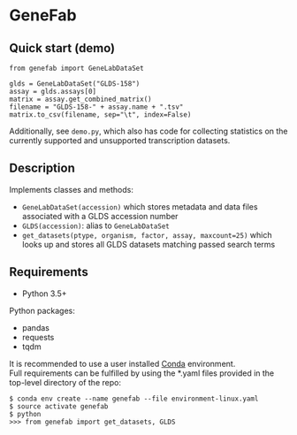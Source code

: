 # GeneFab

## Quick start (demo)

```
from genefab import GeneLabDataSet

glds = GeneLabDataSet("GLDS-158")
assay = glds.assays[0]
matrix = assay.get_combined_matrix()
filename = "GLDS-158-" + assay.name + ".tsv"
matrix.to_csv(filename, sep="\t", index=False)
```

Additionally, see `demo.py`, which also has code for collecting statistics on
the currently supported and unsupported transcription datasets.

## Description

Implements classes and methods:
* `GeneLabDataSet(accession)` which stores metadata and data files associated
with a GLDS accession number
* `GLDS(accession)`: alias to `GeneLabDataSet`
* `get_datasets(ptype, organism, factor, assay, maxcount=25)` which looks up and
stores all GLDS datasets matching passed search terms

## Requirements

* Python 3.5+

Python packages:
* pandas
* requests
* tqdm

It is recommended to use a user installed
[Conda](https://www.anaconda.com/download/) environment.  
Full requirements can be fulfilled by using the \*.yaml files provided in the
top-level directory of the repo:

```
$ conda env create --name genefab --file environment-linux.yaml
$ source activate genefab
$ python
>>> from genefab import get_datasets, GLDS
```
